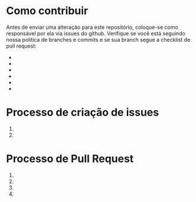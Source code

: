 # Como contribuir
Antes de enviar uma alteração para este repositório, coloque-se como responsável por ela via issues do github. Verifique se você está seguindo nossa política de branches e commits e se sua branch segue a checklist de pull request:

* 
* 
* 
* 
* 
* 

# Processo de criação de issues
1. 
2. 

# Processo de Pull Request
1. 
2. 
3. 
4. 

